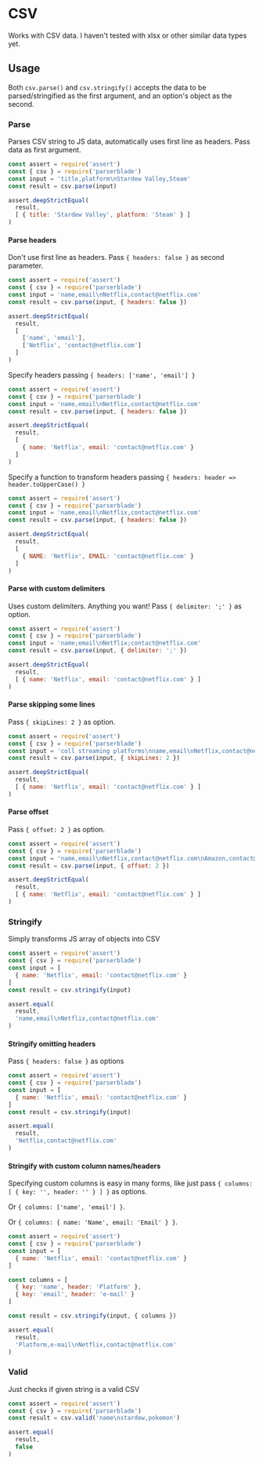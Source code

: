 # CSV

Works with CSV data. I haven't tested with xlsx or other similar data types yet.

## Usage

Both `csv.parse()` and `csv.stringify()` accepts the data to be parsed/stringified as the first argument, and an option's object as the second.

### Parse

Parses CSV string to JS data, automatically uses first line as headers. Pass data as first argument.

```javascript
const assert = require('assert')
const { csv } = require('parserblade')
const input = 'title,platform\nStardew Valley,Steam'
const result = csv.parse(input)

assert.deepStrictEqual(
  result,
  [ { title: 'Stardew Valley', platform: 'Steam' } ]
)
```

#### Parse headers

Don't use first line as headers. Pass `{ headers: false }` as second parameter.

```javascript
const assert = require('assert')
const { csv } = require('parserblade')
const input = 'name,email\nNetflix,contact@netflix.com'
const result = csv.parse(input, { headers: false })

assert.deepStrictEqual(
  result,
  [
    ['name', 'email'],
    ['Netflix', 'contact@netflix.com']
  ]
)
```

Specify headers passing `{ headers: ['name', 'email'] }`

```javascript
const assert = require('assert')
const { csv } = require('parserblade')
const input = 'name,email\nNetflix,contact@netflix.com'
const result = csv.parse(input, { headers: false })

assert.deepStrictEqual(
  result,
  [
    { name: 'Netflix', email: 'contact@netflix.com' }
  ]
)
```

Specify a function to transform headers passing `{ headers: header => header.toUpperCase() }`

```javascript
const assert = require('assert')
const { csv } = require('parserblade')
const input = 'name,email\nNetflix,contact@netflix.com'
const result = csv.parse(input, { headers: false })

assert.deepStrictEqual(
  result,
  [
    { NAME: 'Netflix', EMAIL: 'contact@netflix.com' }
  ]
)
```

#### Parse with custom delimiters

Uses custom delimiters. Anything you want! Pass `{ delimiter: ';' }` as option.
```javascript
const assert = require('assert')
const { csv } = require('parserblade')
const input = 'name;email\nNetflix;contact@netflix.com'
const result = csv.parse(input, { delimiter: ';' })

assert.deepStrictEqual(
  result,
  [ { name: 'Netflix', email: 'contact@netflix.com' } ]
)
```

#### Parse skipping some lines

Pass `{ skipLines: 2 }` as option.

```javascript
const assert = require('assert')
const { csv } = require('parserblade')
const input = 'coll streaming platforms\nname,email\nNetflix,contact@netflix.com'
const result = csv.parse(input, { skipLines: 2 })

assert.deepStrictEqual(
  result,
  [ { name: 'Netflix', email: 'contact@netflix.com' } ]
)
```

#### Parse offset

Pass `{ offset: 2 }` as option.

```javascript
const assert = require('assert')
const { csv } = require('parserblade')
const input = 'name,email\nNetflix,contact@netflix.com\nAmazon,contact@amazon.com'
const result = csv.parse(input, { offset: 2 })

assert.deepStrictEqual(
  result,
  [ { name: 'Netflix', email: 'contact@netflix.com' } ]
)
```

### Stringify

Simply transforms JS array of objects into CSV

```javascript
const assert = require('assert')
const { csv } = require('parserblade')
const input = [
  { name: 'Netflix', email: 'contact@netflix.com' }
]
const result = csv.stringify(input)

assert.equal(
  result,
  'name,email\nNetflix,contact@netflix.com'
)
```

#### Stringify omitting headers

Pass `{ headers: false }` as options

```javascript
const assert = require('assert')
const { csv } = require('parserblade')
const input = [
  { name: 'Netflix', email: 'contact@netflix.com' }
]
const result = csv.stringify(input)

assert.equal(
  result,
  'Netflix,contact@netflix.com'
)
```

#### Stringify with custom column names/headers

Specifying custom columns is easy in many forms, like just pass `{ columns: [ { key: '', header: '' } ] }` as options.

Or `{ columns: ['name', 'email'] }`.

Or `{ columns: { name: 'Name', email: 'Email' } }`.

```javascript
const assert = require('assert')
const { csv } = require('parserblade')
const input = [
  { name: 'Netflix', email: 'contact@netflix.com' }
]

const columns = [
  { key: 'name', header: 'Platform' },
  { key: 'email', header: 'e-mail' }
]

const result = csv.stringify(input, { columns })

assert.equal(
  result,
  'Platform,e-mail\nNetflix,contact@netflix.com'
)
```

### Valid

Just checks if given string is a valid CSV

```javascript
const assert = require('assert')
const { csv } = require('parserblade')
const result = csv.valid('name\nstardew,pokemon')

assert.equal(
  result,
  false
)
```

